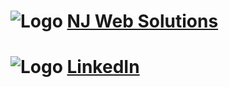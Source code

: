 # ![Logo](https://www.njweb.solutions/nj.png) **[NJ Web Solutions](https://njweb.solutions)**
# ![Logo](https://upload.wikimedia.org/wikipedia/commons/thumb/c/ca/LinkedIn_logo_initials.png/900px-LinkedIn_logo_initials.png) **[LinkedIn](https://linkedin.com/in/daviddibenedetto)**
